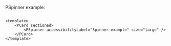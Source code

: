 PSpinner example:

```vue

<template>
    <PCard sectioned>
        <PSpinner accessibilityLabel="Spinner example" size="large" />
    </PCard>
</template>

```